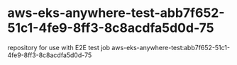 # aws-eks-anywhere-test-abb7f652-51c1-4fe9-8ff3-8c8acdfa5d0d-75
repository for use with E2E test job aws-eks-anywhere-test:abb7f652-51c1-4fe9-8ff3-8c8acdfa5d0d-75

